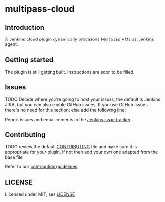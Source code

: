 # multipass-cloud

## Introduction

A Jenkins cloud plugin dynamically provisions Multipass VMs as Jenkins agent.

## Getting started

The plugin is still getting built. Instructions are soon to be filled.

## Issues

TODO Decide where you're going to host your issues, the default is Jenkins JIRA,
but you can also enable GitHub issues, If you use GitHub issues there's no need
for this section; else add the following line:

Report issues and enhancements in the
[Jenkins issue tracker](https://issues.jenkins.io/).

## Contributing

TODO review the default
[CONTRIBUTING](https://github.com/jenkinsci/.github/blob/master/CONTRIBUTING.md)
file and make sure it is appropriate for your plugin, if not then add your own
one adapted from the base file

Refer to our
[contribution guidelines](https://github.com/jenkinsci/.github/blob/master/CONTRIBUTING.md)

## LICENSE

Licensed under MIT, see [LICENSE](LICENSE.md)
